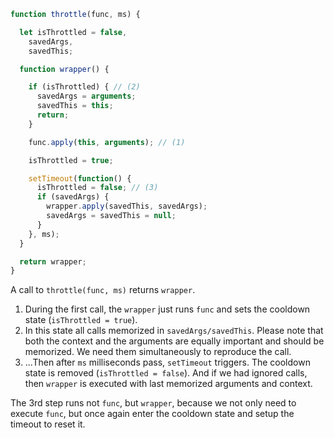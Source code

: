 ```js demo
function throttle(func, ms) {

  let isThrottled = false,
    savedArgs,
    savedThis;

  function wrapper() {

    if (isThrottled) { // (2)
      savedArgs = arguments;
      savedThis = this;
      return;
    }

    func.apply(this, arguments); // (1)

    isThrottled = true;

    setTimeout(function() {
      isThrottled = false; // (3)
      if (savedArgs) {
        wrapper.apply(savedThis, savedArgs);
        savedArgs = savedThis = null;
      }
    }, ms);
  }

  return wrapper;
}
```

A call to `throttle(func, ms)` returns `wrapper`.

1. During the first call, the `wrapper` just runs `func` and sets the cooldown state (`isThrottled = true`).
2. In this state all calls memorized in `savedArgs/savedThis`. Please note that both the context and the arguments are equally important and should be memorized. We need them simultaneously to reproduce the call.
3. ...Then after `ms` milliseconds pass, `setTimeout` triggers. The cooldown state is removed (`isThrottled = false`). And if we had ignored calls, then `wrapper` is executed with last memorized arguments and context.

The 3rd step runs not `func`, but `wrapper`, because we not only need to execute `func`, but once again enter the cooldown state and setup the timeout to reset it.
